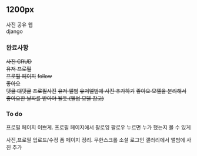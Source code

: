 ## 1200px  
사진 공유 웹  
django  

  
### 완료사항 

~~사진 CRUD~~    
~~유저 프로필~~  
~~프로필 페이지~~ 
~~follow~~  
~~좋아요~~  
~~댓글 대댓글~~
~~프로필사진~~
~~유저 앨범~~
~~유저앨범에 사진 추가하기~~
~~좋아요 모델을 분리해서 좋아요한 날짜를 받아야 될듯.(앨범 모델 참고)~~




### To do

프로필 페이지 이쁘게.
프로필 페이지에서 팔로잉 팔로우 누르면 누가 했는지 볼 수 있게


사진,프로필 업로드/수정 폼 페이지 정리.
무한스크롤
소셜 로그인
갤러리에서 앨범에 사진 추가
